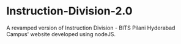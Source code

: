 # Instruction-Division-2.0
A revamped version of Instruction Division - BITS Pilani Hyderabad Campus' website developed using nodeJS.